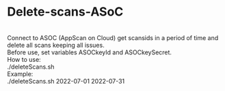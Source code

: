 # Delete-scans-ASoC
<br>
Connect to ASOC (AppScan on Cloud) get scansids in a period of time and delete all scans keeping all issues.<br>
Before use, set variables ASOCkeyId and ASOCkeySecret.<br>
How to use:<br>
./deleteScans.sh <startDate> <endDate><br>
Example:<br>
./deleteScans.sh 2022-07-01 2022-07-31<br>
